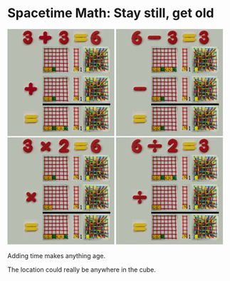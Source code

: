 # Spacetime Math: Stay still, get old

![](../img/dynamic_d3_t_plus_240.gif)
![](../img/dynamic_d3_t_minus_240.gif)
![](../img/dynamic_d3_t_times_240.gif)
![](../img/dynamic_d3_t_div_240.gif)

Adding time makes anything age.

The location could really be anywhere in the cube.
